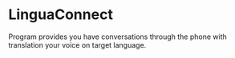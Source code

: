 # LinguaConnect
Program provides you have conversations through the phone with translation your voice on target language.
